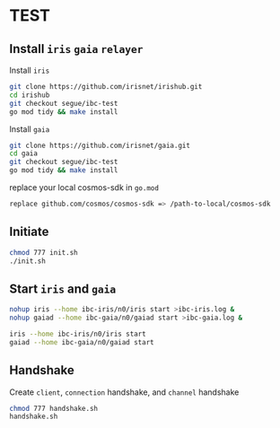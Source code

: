 # TEST

## Install `iris` `gaia` `relayer`

Install `iris`

```bash
git clone https://github.com/irisnet/irishub.git
cd irishub
git checkout segue/ibc-test
go mod tidy && make install
```

Install `gaia`

```bash
git clone https://github.com/irisnet/gaia.git
cd gaia
git checkout segue/ibc-test
go mod tidy && make install
```

replace your local cosmos-sdk in `go.mod`

```bash
replace github.com/cosmos/cosmos-sdk => /path-to-local/cosmos-sdk
```

## Initiate

```bash
chmod 777 init.sh
./init.sh
```

## Start `iris` and `gaia`

```bash
nohup iris --home ibc-iris/n0/iris start >ibc-iris.log &
nohup gaiad --home ibc-gaia/n0/gaiad start >ibc-gaia.log &

iris --home ibc-iris/n0/iris start
gaiad --home ibc-gaia/n0/gaiad start
```

## Handshake

Create `client`, `connection` handshake, and `channel` handshake

```bash
chmod 777 handshake.sh
handshake.sh
```
